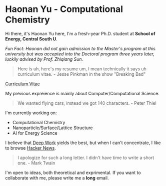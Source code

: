 # Haonan Yu - Computational Chemistry

Hi there, it's Haonan Yu here, I'm a fresh-year Ph.D. student at **School of Energy, Central South U**.

*Fun Fact: Haonan did not gain admission to the Master's program at this university but was accepted into the Doctoral program three years later, luckily advised by Prof. Zhiqiang Sun.*

> Here is uh, here's my resume um, I mean technically it says uh curriculum vitae. - Jesse Pinkman in the show "Breaking Bad"

[Curriculum Vitae](https://github.com/hn-yu/hn-yu/CV%20(7).pdf)

My previous expreience is mainly about Computer/Computational Science.

> We wanted flying cars, instead we got 140 characters. - Peter Thiel

I'm currently working on:

- Computational Chemistry
- Nanoparticle/Surface/Lattice Structure
- AI for Energy Science

I believe that [Deep Work](https://en.wikipedia.org/wiki/Attention_management) yields the best, but when I can't concentrate, I like to browse [Hacker News](https://news.ycombinator.com/).

> I apologize for such a long letter. I didn't have time to write a short one. - Mark Twain

I'm open to ideas, both theoretical and exprimental. If you want to collaborate with me, please write me a **long** email.
